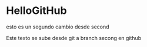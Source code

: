# HelloGitHub


esto es un segundo cambio desde second



Este texto se sube desde git a branch secong en github